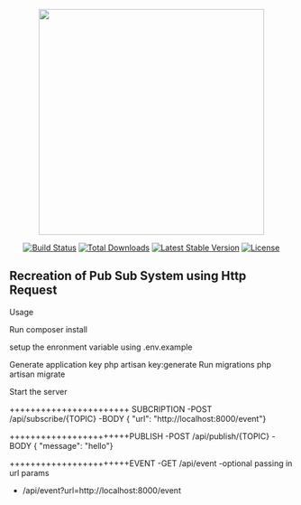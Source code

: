 <p align="center"><a href="https://laravel.com" target="_blank"><img src="https://raw.githubusercontent.com/laravel/art/master/logo-lockup/5%20SVG/2%20CMYK/1%20Full%20Color/laravel-logolockup-cmyk-red.svg" width="400"></a></p>

<p align="center">
<a href="https://travis-ci.org/laravel/framework"><img src="https://travis-ci.org/laravel/framework.svg" alt="Build Status"></a>
<a href="https://packagist.org/packages/laravel/framework"><img src="https://img.shields.io/packagist/dt/laravel/framework" alt="Total Downloads"></a>
<a href="https://packagist.org/packages/laravel/framework"><img src="https://img.shields.io/packagist/v/laravel/framework" alt="Latest Stable Version"></a>
<a href="https://packagist.org/packages/laravel/framework"><img src="https://img.shields.io/packagist/l/laravel/framework" alt="License"></a>
</p>

## Recreation of Pub Sub System using Http Request

Usage

Run composer install

setup the enronment variable using .env.example

Generate application key php artisan key:generate
Run migrations php artisan migrate

Start the server

+++++++++++++++++++++++ SUBCRIPTION
-POST /api/subscribe/{TOPIC}
-BODY { "url": "http://localhost:8000/event"}


+++++++++++++++++++++++PUBLISH
-POST /api/publish/{TOPIC}
-BODY { "message": "hello"}

+++++++++++++++++++++++EVENT
-GET /api/event
-optional passing in url params
- /api/event?url=http://localhost:8000/event

